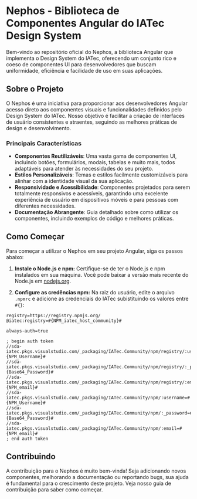 # Nephos - Biblioteca de Componentes Angular do IATec Design System

Bem-vindo ao repositório oficial do Nephos, a biblioteca Angular que implementa o Design System do IATec, oferecendo um conjunto rico e coeso de componentes UI para desenvolvedores que buscam uniformidade, eficiência e facilidade de uso em suas aplicações.

## Sobre o Projeto

O Nephos é uma iniciativa para proporcionar aos desenvolvedores Angular acesso direto aos componentes visuais e funcionalidades definidos pelo Design System do IATec. Nosso objetivo é facilitar a criação de interfaces de usuário consistentes e atraentes, seguindo as melhores práticas de design e desenvolvimento.

### Principais Características

- **Componentes Reutilizáveis**: Uma vasta gama de componentes UI, incluindo botões, formulários, modais, tabelas e muito mais, todos adaptáveis para atender às necessidades do seu projeto.
- **Estilos Personalizáveis**: Temas e estilos facilmente customizáveis para alinhar com a identidade visual da sua aplicação.
- **Responsividade e Acessibilidade**: Componentes projetados para serem totalmente responsivos e acessíveis, garantindo uma excelente experiência de usuário em dispositivos móveis e para pessoas com diferentes necessidades.
- **Documentação Abrangente**: Guia detalhado sobre como utilizar os componentes, incluindo exemplos de código e melhores práticas.

## Como Começar

Para começar a utilizar o Nephos em seu projeto Angular, siga os passos abaixo:

1. **Instale o Node.js e npm:**
Certifique-se de ter o Node.js e npm instalados em sua máquina. Você pode baixar a versão mais recente do Node.js em [nodejs.org](https://nodejs.org/).


2. **Configure as credências npm:**
Na raiz do usuário, edite o arquivo `.npmrc` e adicione as credenciais do IATec subistituindo os valores entre `#{}`:
```.npmrc
registry=https://registry.npmjs.org/
@iatec:registry=#{NPM_iatec_host_community}#

always-auth=true

; begin auth token
//sda-iatec.pkgs.visualstudio.com/_packaging/IATec.Community/npm/registry/:username=#{NPM_Username}#
//sda-iatec.pkgs.visualstudio.com/_packaging/IATec.Community/npm/registry/:_password=#{Base64_Password}#
//sda-iatec.pkgs.visualstudio.com/_packaging/IATec.Community/npm/registry/:email=#{NPM_email}#
//sda-iatec.pkgs.visualstudio.com/_packaging/IATec.Community/npm/:username=#{NPM_Username}#
//sda-iatec.pkgs.visualstudio.com/_packaging/IATec.Community/npm/:_password=#{Base64_Password}#
//sda-iatec.pkgs.visualstudio.com/_packaging/IATec.Community/npm/:email=#{NPM_email}#
; end auth token

```
## Contribuindo

A contribuição para o Nephos é muito bem-vinda! Seja adicionando novos componentes, melhorando a documentação ou reportando bugs, sua ajuda é fundamental para o crescimento deste projeto. Veja nosso guia de contribuição para saber como começar.
